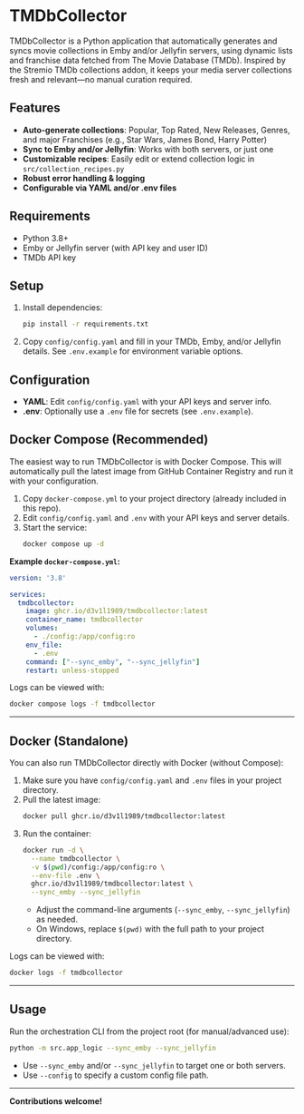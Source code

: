 # TMDbCollector

TMDbCollector is a Python application that automatically generates and syncs movie collections in Emby and/or Jellyfin servers, using dynamic lists and franchise data fetched from The Movie Database (TMDb). Inspired by the Stremio TMDb collections addon, it keeps your media server collections fresh and relevant—no manual curation required.

## Features
- **Auto-generate collections**: Popular, Top Rated, New Releases, Genres, and major Franchises (e.g., Star Wars, James Bond, Harry Potter)
- **Sync to Emby and/or Jellyfin**: Works with both servers, or just one
- **Customizable recipes**: Easily edit or extend collection logic in `src/collection_recipes.py`
- **Robust error handling & logging**
- **Configurable via YAML and/or .env files**

## Requirements
- Python 3.8+
- Emby or Jellyfin server (with API key and user ID)
- TMDb API key

## Setup
1. Install dependencies:
   ```sh
   pip install -r requirements.txt
   ```
2. Copy `config/config.yaml` and fill in your TMDb, Emby, and/or Jellyfin details. See `.env.example` for environment variable options.

## Configuration
- **YAML**: Edit `config/config.yaml` with your API keys and server info.
- **.env**: Optionally use a `.env` file for secrets (see `.env.example`).

## Docker Compose (Recommended)

The easiest way to run TMDbCollector is with Docker Compose. This will automatically pull the latest image from GitHub Container Registry and run it with your configuration.

1. Copy `docker-compose.yml` to your project directory (already included in this repo).
2. Edit `config/config.yaml` and `.env` with your API keys and server details.
3. Start the service:
   ```sh
   docker compose up -d
   ```

**Example `docker-compose.yml`:**
```yaml
version: '3.8'

services:
  tmdbcollector:
    image: ghcr.io/d3v1l1989/tmdbcollector:latest
    container_name: tmdbcollector
    volumes:
      - ./config:/app/config:ro
    env_file:
      - .env
    command: ["--sync_emby", "--sync_jellyfin"]
    restart: unless-stopped
```

Logs can be viewed with:
```sh
docker compose logs -f tmdbcollector
```

---

## Docker (Standalone)

You can also run TMDbCollector directly with Docker (without Compose):

1. Make sure you have `config/config.yaml` and `.env` files in your project directory.
2. Pull the latest image:
   ```sh
   docker pull ghcr.io/d3v1l1989/tmdbcollector:latest
   ```
3. Run the container:
   ```sh
   docker run -d \
     --name tmdbcollector \
     -v $(pwd)/config:/app/config:ro \
     --env-file .env \
     ghcr.io/d3v1l1989/tmdbcollector:latest \
     --sync_emby --sync_jellyfin
   ```
   - Adjust the command-line arguments (`--sync_emby`, `--sync_jellyfin`) as needed.
   - On Windows, replace `$(pwd)` with the full path to your project directory.

Logs can be viewed with:
```sh
docker logs -f tmdbcollector
```

---

## Usage
Run the orchestration CLI from the project root (for manual/advanced use):

```sh
python -m src.app_logic --sync_emby --sync_jellyfin
```
- Use `--sync_emby` and/or `--sync_jellyfin` to target one or both servers.
- Use `--config` to specify a custom config file path.

---

**Contributions welcome!**
